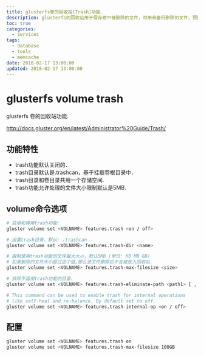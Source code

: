 ```yaml
---
title: glusterfs卷的回收站(Trash)功能.
description: glusterfs的回收站用于保存卷中被删除的文件，可用来备份删除的文件，预防误删除操作。
toc: true
categories:
  - Services
tags:
  - database
  - tools
  - memcache
date: 2018-02-17 13:00:00
updated: 2018-02-17 13:00:00
---
```


# glusterfs volume trash

glusterfs 卷的回收站功能.

http://docs.gluster.org/en/latest/Administrator%20Guide/Trash/

## 功能特性

* trash功能默认关闭的．
* trash目录默认是.trashcan，基于挂载卷根目录中．
* trash目录和卷目录共用一个存储空间.
* trash功能允许处理的文件大小限制默认是5MB．

## volume命令选项

```bash
# 启用和停用trash功能:
gluster volume set <VOLNAME> features.trash <on / off>

# 设置trash目录，默认: .trashcan
gluster volume set <VOLNAME> features.trash-dir <name>

# 限制使用trash功能的文件最大大小，默认5MB (单位: KB MB GB)
# 如果删除的文件大小超过这个值,那么该文件删除后不会被放入回收站.
gluster volume set <VOLNAME> features.trash-max-filesize <size>

# 排除不适用trash功能的目录.
gluster volume set <VOLNAME> features.trash-eliminate-path <path1> [ , <path2> , . . . ]

# This command can be used to enable trash for internal operations
# like self-heal and re-balance. By default set to off.
gluster volume set <VOLNAME> features.trash-internal-op <on / off>
```

## 配置

```bash
gluster volume set <VOLNAME> features.trash on
gluster volume set <VOLNAME> features.trash-max-filesize 100GB
```

